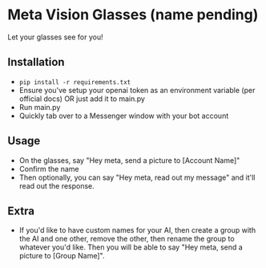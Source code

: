 # Meta Vision Glasses (name pending)
Let your glasses see for you!

## Installation
- ``pip install -r requirements.txt``
- Ensure you've setup your openai token as an environment variable (per official docs) OR just add it to main.py
- Run main.py
- Quickly tab over to a Messenger window with your bot account

## Usage
- On the glasses, say "Hey meta, send a picture to [Account Name]"
- Confirm the name
- Then optionally, you can say "Hey meta, read out my message" and it'll read out the response.

## Extra
- If you'd like to have custom names for your AI, then create a group with the AI and one other, remove the other, then rename the group to whatever you'd like. Then you will be able to say "Hey meta, send a picture to [Group Name]".